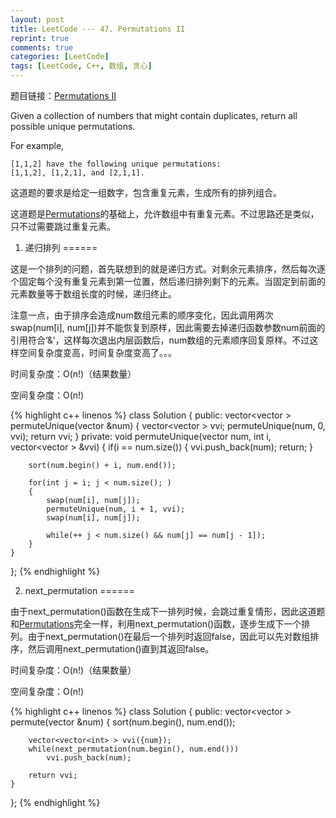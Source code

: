 ```yaml
---
layout: post
title: LeetCode --- 47. Permutations II
reprint: true
comments: true
categories: [LeetCode]
tags: [LeetCode, C++, 数组, 贪心]
---
```



题目链接：[Permutations II](https://oj.leetcode.com/problems/permutations-ii/ ) 

Given a collection of numbers that might contain duplicates, return all possible unique permutations. 

For example, 

    [1,1,2] have the following unique permutations: 
    [1,1,2], [1,2,1], and [2,1,1]. 

这道题的要求是给定一组数字，包含重复元素，生成所有的排列组合。

这道题是[Permutations](http://www.makuiyu.cn/2015/02/LeetCode_46.%20Permutations/ )的基础上，允许数组中有重复元素。不过思路还是类似，只不过需要跳过重复元素。

1. 递归排列
======

这是一个排列的问题，首先联想到的就是递归方式。对剩余元素排序，然后每次逐个固定每个没有重复元素到第一位置，然后递归排列剩下的元素。当固定到前面的元素数量等于数组长度的时候，递归终止。

注意一点，由于排序会造成num数组元素的顺序变化，因此调用两次swap(num[i], num[j])并不能恢复到原样，因此需要去掉递归函数参数num前面的引用符合‘&’，这样每次退出内层函数后，num数组的元素顺序回复原样。不过这样空间复杂度变高，时间复杂度变高了。。。

时间复杂度：O(n!)（结果数量）

空间复杂度：O(n!)

{% highlight c++ linenos %}
class Solution
{
public:
    vector<vector<int> > permuteUnique(vector<int> &num)
    {
        vector<vector<int> > vvi;
        permuteUnique(num, 0, vvi);
        return vvi;
    }
private:
    void permuteUnique(vector<int> num, int i, vector<vector<int> > &vvi)
    {
        if(i == num.size())
        {
            vvi.push_back(num);
            return;
        }
        
        sort(num.begin() + i, num.end());
        
        for(int j = i; j < num.size(); )
        {
            swap(num[i], num[j]);
            permuteUnique(num, i + 1, vvi);
            swap(num[i], num[j]);
            
            while(++ j < num.size() && num[j] == num[j - 1]);
        }
    }
};
{% endhighlight %}

2. next_permutation
======

由于next_permutation()函数在生成下一排列时候，会跳过重复情形，因此这道题和[Permutations](http://www.makuiyu.cn/2015/02/LeetCode_46.%20Permutations/ )完全一样，利用next_permutation()函数，逐步生成下一个排列。由于next_permutation()在最后一个排列时返回false，因此可以先对数组排序，然后调用next_permutation()直到其返回false。

时间复杂度：O(n!)（结果数量）

空间复杂度：O(n!)

{% highlight c++ linenos %}
class Solution
{
public:
    vector<vector<int> > permute(vector<int> &num)
    {
        sort(num.begin(), num.end());
        
        vector<vector<int> > vvi({num});
        while(next_permutation(num.begin(), num.end()))
            vvi.push_back(num);
        
        return vvi;
    }
};
{% endhighlight %}
